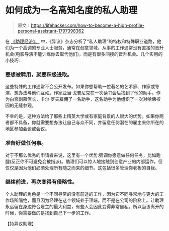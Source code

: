 # 如何成为一名高知名度的私人助理

> 原文：<https://lifehacker.com/how-to-become-a-high-profile-personal-assistant-1797398362>

在 [《助理经济》、](https://www.dissentmagazine.org/article/the-assistant-economy) 中，《异议》杂志分析了“私人助理”的特权和特殊职业道路，他们为一个高调的专业人士服务，通常在创意领域，从事的工作通常没有直接的晋升机会(电影导演不能训练你去取代他们)，而是有很多间接的晋升机会。几个实用的小技巧:



### 要想被聘用，就要积极进取。

这些特殊的工作通常不会公开发布。如果你想帮助一位著名的艺术家、作家或导演，想办法与他们互动。作家亚当·戈普尼克在一次读书会后找到了他的助手。作为白宫副幕僚长，卡尔·罗夫雇佣了一名助手，这名助手为他组织了一次对哈佛校园的无缝参观。

不幸的是，这种方法给了那些上精英大学或有家庭背景的人很大的优势。如果你两者都不具备，你就需要想办法让自己与众不同，并留意任何潜在的雇主来你所在的地区参加会谈或会议。

### 准备好做任何事。

对于不那么优秀的申请者来说，这里有一个优势:强调你愿意做任何任务，比如跑腿(反正你不可避免会被指派)。助理们可以惊人地接触到创意产业的内部运作，但仅仅是因为他们必须处理所有随之而来的细节。这包括很多管理你老板的自我。

### 继续前进，再次变得有侵略性。

个人助理的角色是一个不同寻常的没有前途的工作，因为它不同寻常地与更大的工作场所隔绝，而且因为经理在这个领域处于顶端，而不是在公司的阶梯上。让助理永远留在身边符合雇主的最大利益，有些人会因此变得非常自私。所以当该离开的时候，你需要做的是找到自己下一步的工作。

【持异议助理】